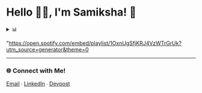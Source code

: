 # Hello 👋🏽, I'm Samiksha! 🦦

<details>
  <summary>📊</summary>
  <br>
  <img src = "https://github-readme-stats.vercel.app/api?username=slingann&show_icons=true&include_all_commits=true&border_radius=20px&theme=graywhite">
  <br>
  <img src = "https://github-readme-stats.vercel.app/api/top-langs/?username=slingann&layout=compact&border_radius=20px&theme=graywhite&custom_title=Samiksha's+Top+Languages">
</details>

"https://open.spotify.com/embed/playlist/1OxnUgSfjKRJ4VzWTrGrUk?utm_source=generator&theme=0

---
### 🌐 Connect with Me!
[Email](mailto:slingan01@gmail.com)  ∙  [LinkedIn](https://www.linkedin.com/in/samikshalingan/)  ∙  [Devpost](https://devpost.com/slingan)
